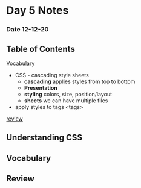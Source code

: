 # Day 5 Notes
### Date 12-12-20

## Table of Contents
[Vocabulary](#vocabulary)
- CSS - cascading style sheets
  - **cascading** applies styles from top to bottom
  - **Presentation**
  - **styling** colors, size, position/layout
  - **sheets** we can have multiple files
- apply styles to tags \<tags>
















[review](#review)

## Understanding CSS


## Vocabulary



## Review